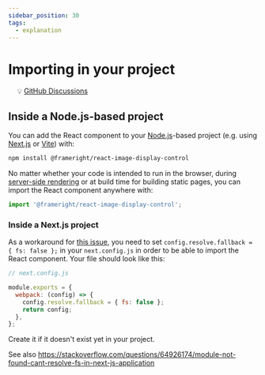 ```yaml
---
sidebar_position: 30
tags:
  - explanation
---
```


# Importing in your project

&emsp; :bulb: [GitHub Discussions](https://github.com/Frameright/react-image-display-control/discussions)

## Inside a Node.js-based project

You can add the React component to your [Node.js](https://nodejs.org/en)-based
project (e.g. using [Next.js](https://nextjs.org/) or
[Vite](https://vitejs.dev/)) with:

```bash
npm install @frameright/react-image-display-control
```

No matter whether your code is intended to run in the browser, during
[server-side rendering](ssr) or at build time for building static pages, you
can import the React component anywhere with:

```js
import '@frameright/react-image-display-control';
```

### Inside a Next.js project

As a workaround for
[this issue](https://github.com/Frameright/image-display-control-metadata-parser/issues/3),
you need to set `config.resolve.fallback = { fs: false };` in your
`next.config.js` in order to be able to import the React component. Your file
should look like this:

```js
// next.config.js

module.exports = {
  webpack: (config) => {
    config.resolve.fallback = { fs: false };
    return config;
  },
};
```

Create it if it doesn't exist yet in your project.

See also
https://stackoverflow.com/questions/64926174/module-not-found-cant-resolve-fs-in-next-js-application
